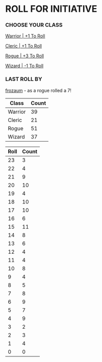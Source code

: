 # ROLL FOR INITIATIVE
### CHOOSE YOUR CLASS

[Warrior | +1 To Roll](https://github.com/benjaminsampica/benjaminsampica/issues/new?title=roll%7Cwarrior&body=Just+click+%27Submit+new+issue%27.)

[Cleric | +1 To Roll](https://github.com/benjaminsampica/benjaminsampica/issues/new?title=roll%7Ccleric&body=Just+click+%27Submit+new+issue%27.)

[Rogue | +3 To Roll](https://github.com/benjaminsampica/benjaminsampica/issues/new?title=roll%7Crogue&body=Just+click+%27Submit+new+issue%27.)

[Wizard | -1 To Roll](https://github.com/benjaminsampica/benjaminsampica/issues/new?title=roll%7Cwizard&body=Just+click+%27Submit+new+issue%27.)
### LAST ROLL BY
[frozaum](https://www.github.com/frozaum) - as a rogue rolled a 7!

|Class|Count|
|-|-|
|Warrior|39|
|Cleric|21|
|Rogue|51|
|Wizard|37|

|Roll|Count|
|-|-|
|23|3
|22|4
|21|9
|20|10
|19|4
|18|10
|17|10
|16|6
|15|11
|14|8
|13|6
|12|4
|11|4
|10|8
|9|4
|8|5
|7|8
|6|9
|5|7
|4|9
|3|2
|2|3
|1|4
|0|0

